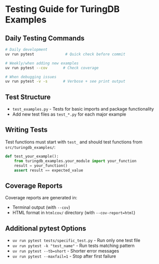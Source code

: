 # Testing Guide for TuringDB Examples

## Daily Testing Commands

```bash
# Daily development
uv run pytest              # Quick check before commit

# Weekly/when adding new examples
uv run pytest --cov       # Check coverage

# When debugging issues
uv run pytest -v -s       # Verbose + see print output
```

## Test Structure

- `test_examples.py` - Tests for basic imports and package functionality
- Add new test files as `test_*.py` for each major example

## Writing Tests

Test functions must start with `test_` and should test functions from `src/turingdb_examples/`:

```python
def test_your_example():
    from turingdb_examples.your_module import your_function
    result = your_function()
    assert result == expected_value
```

## Coverage Reports

Coverage reports are generated in:
- Terminal output (with `--cov`)
- HTML format in `htmlcov/` directory (with `--cov-report=html`)

## Additional pytest Options

- `uv run pytest tests/specific_test.py` - Run only one test file
- `uv run pytest -k "test_name"` - Run tests matching pattern
- `uv run pytest --tb=short` - Shorter error messages
- `uv run pytest --maxfail=1` - Stop after first failure
